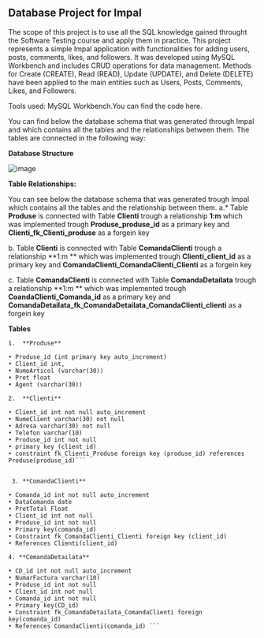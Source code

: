 ## Database Project for Impal

The scope of this project is to use all the SQL knowledge gained throught the Software Testing course and apply them in practice.
This project represents a simple Impal application with functionalities for adding users, posts, comments, likes, and followers.
It was developed using MySQL Workbench and includes CRUD operations for data management.
Methods for Create (CREATE), Read (READ), Update (UPDATE), and Delete (DELETE) have been applied to the main entities such as Users, Posts, Comments, Likes, and Followers.

Tools used: MySQL Workbench.You can find the code here.

You can find below the database schema that was generated through Impal and which contains all the tables and the relationships between them.
The tables are connected in the following way:

**Database Structure**

![image](https://github.com/user-attachments/assets/601ddc01-f809-4c0b-a417-a01b0c72bfaa)


**Table Relationships:**

You can see below the database schema that was generated trough Impal which contains all the tables and the relationship between them.
a.* Table **Produse** is connected with Table **Clienti** trough a relationship **1:m** which was implemented trough
**Produse_produse_id** as a primary key and
**Clienti_fk_Clienti_produse** as a forgein key

b. Table **Clienti** is connected with Table **ComandaClienti** trough a relationship **1:m ** which was implemented trough
**Clienti_client_id**  as a primary key and
**ComandaClienti_ComandaClienti_Clienti** as a forgein key 

c. Table **ComandaClienti** is connected with Table **ComandaDetailata** trough a relationship **1:m ** which was implemented trough
**CoandaClienti_Comanda_id**  as a primary key and
**ComandaDetailata_fk_ComandaDetailata_ComandaClienti_clienti** as a forgein key

**Tables**

```
1.	**Produse**

• Produse_id (int primary key auto_increment)
• Client_id int,
• NumeArticol (varchar(30))
• Pret float
• Agent (varchar(30))

2.	**Clienti**
   
• Client_id int not null auto_increment
• NumeClient varchar(30) not null
• Adresa varchar(30) not null
• Telefon varchar(10)
• Produse_id int not null
• primary key (client_id)
• constraint fk_Clienti_Produse foreign key (produse_id) references Produse(produse_id)```


 3. **ComandaClienti**
    
• Comanda_id int not null auto_increment
• DataComanda date
• PretTotal Float
• Client_id int not null
• Produse_id int not null
• Primary key(comanda_id)
• Constraint fk_ComandaClienti_Clienti foreign key (client_id) 
• References Clienti(client_id)

4. **ComandaDetailata** 
   
• CD_id int not null auto_increment
• NumarFactura varchar(10)
• Produse_id int not null
• Client_id int not null
• Comanda_id int not null
• Primary key(CD_id)
• Constraint fk_ComandaDetailata_ComandaClienti foreign key(comanda_id) 
• References ComandaClienti(comanda_id) ```









